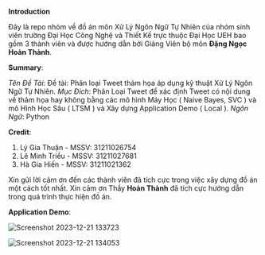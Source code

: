 **Introduction**

Đây là repo nhóm về đồ án môn Xử Lý Ngôn Ngữ Tự Nhiên của nhóm sinh viên trường Đại Học Công Nghệ và Thiết Kế trực thuộc Đại Học UEH bao gồm 3 thành viên và được hướng dẫn bởi Giảng Viên bộ môn **Đặng Ngọc Hoàn Thành**.

**Summary**:

*Tên Đề Tài*: Đề tài: Phân loại Tweet thảm họa áp dụng kỹ thuật Xử Lý Ngôn Ngữ Tự Nhiên.
*Mục Đich*: Phân Loại Tweet để xác định Tweet có nội dung về thảm họa hay không bằng các mô hình Máy Học ( Naive Bayes, SVC ) và mô Hình Học Sâu ( LTSM ) và Xây dựng Application Demo ( Local ).
*Ngôn Ngữ*: Python

**Credit**:

1. Lý Gia Thuận - MSSV: 31211026754
2. Lê Minh Triều - MSSV: 31211027681
3. Hà Gia Hiến - MSSV: 31211021362

Xin gửi lời cảm ơn đến các thành viên đã tích cực trong việc xây dựng đồ án một cách tốt nhất. Xin cảm ơn Thầy **Hoàn Thành** đã tích cực hướng dẫn trong quá trình thực hiện đồ án.

**Application Demo**:

![Screenshot 2023-12-21 133723](https://github.com/Zathunly/NLP_Final_UEH/assets/149863946/332254ec-7299-45c8-a50f-ebef0e02f15e)

![Screenshot 2023-12-21 134053](https://github.com/Zathunly/NLP_Final_UEH/assets/149863946/3aa2b443-da27-4254-ad60-d4b03154c3c2)

